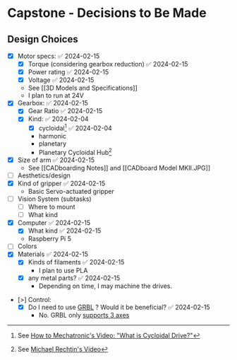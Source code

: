 # Capstone - Decisions to Be Made

## Design Choices
- [x] Motor specs: ✅ 2024-02-15
	- [x] Torque (considering gearbox reduction) ✅ 2024-02-15
	- [x] Power rating ✅ 2024-02-15
	- [x] Voltage ✅ 2024-02-15
	- See [[3D Models and Specifications]]
	- I plan to run at 24V
- [x] Gearbox: ✅ 2024-02-15
	- [x] Gear Ratio ✅ 2024-02-15
	- [x] Kind: ✅ 2024-02-04
		- [x] cycloidal[^2] ✅ 2024-02-04
		- harmonic
		- planetary
		- Planetary Cycloidal Hub[^1]
- [x] Size of arm ✅ 2024-02-15
	- See [[CADboarding Notes]] and [[CADboard Model MKII.JPG]]
- [ ] Aesthetics/design 
- [x] Kind of gripper ✅ 2024-02-15
	- Basic Servo-actuated gripper
- [ ] Vision System (subtasks)
	- [ ] Where to mount
	- [ ] What kind
- [x] Computer ✅ 2024-02-15
	- [x] What kind ✅ 2024-02-15
	- Raspberry Pi 5
- [ ] Colors 
- [x] Materials ✅ 2024-02-15
	- [x] Kinds of filaments ✅ 2024-02-15
		- I plan to use PLA
	- [x] any metal parts? ✅ 2024-02-15
		- Depending on time, I may machine the drives.
- [>] Control:
	- [x] Do I need to use [GRBL](https://github.com/grbl/grbl) ? Would it be beneficial? ✅ 2024-02-15
		- No. GRBL only [supports 3 axes](https://github.com/grbl/grbl/wiki#:~:text=Grbl%20is%20for%20three%20axis%20machines.%20No%20rotation%20axes%20(yet)%20%E2%80%93%20just%20X%2C%20Y%2C%20and%20Z.)

[^1]: See [Michael Rechtin's Video](https://www.youtube.com/watch?v=IKkw4d7jyu0)
[^2]: See [How to Mechatronic's Video: "What is Cycloidal Drive?"](https://youtu.be/OsS9-FzKN6s?si=o5ehW4OT03ypAVRJ)